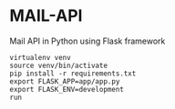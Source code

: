 # MAIL-API
Mail API in Python using Flask framework

```
virtualenv venv
source venv/bin/activate
pip install -r requirements.txt
export FLASK_APP=app/app.py
export FLASK_ENV=development
run
```

